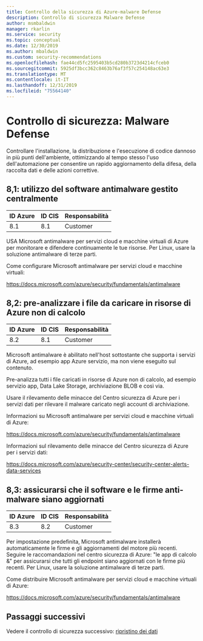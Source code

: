 ```yaml
---
title: Controllo della sicurezza di Azure-malware Defense
description: Controllo di sicurezza Malware Defense
author: msmbaldwin
manager: rkarlin
ms.service: security
ms.topic: conceptual
ms.date: 12/30/2019
ms.author: mbaldwin
ms.custom: security-recommendations
ms.openlocfilehash: fae44cd5fc2595403b5cd280b3723d4214cfceb0
ms.sourcegitcommit: 5925df3bcc362c8463b76af3f57c254148ac63e3
ms.translationtype: MT
ms.contentlocale: it-IT
ms.lasthandoff: 12/31/2019
ms.locfileid: "75564140"
---
```

# <a name="security-control-malware-defense"></a>Controllo di sicurezza: Malware Defense

Controllare l'installazione, la distribuzione e l'esecuzione di codice dannoso in più punti dell'ambiente, ottimizzando al tempo stesso l'uso dell'automazione per consentire un rapido aggiornamento della difesa, della raccolta dati e delle azioni correttive.

## <a name="81-use-centrally-managed-anti-malware-software"></a>8,1: utilizzo del software antimalware gestito centralmente

| ID Azure | ID CIS | Responsabilità |
|--|--|--|
| 8.1 | 8.1 | Customer |

USA Microsoft antimalware per servizi cloud e macchine virtuali di Azure per monitorare e difendere continuamente le tue risorse. Per Linux, usare la soluzione antimalware di terze parti.

Come configurare Microsoft antimalware per servizi cloud e macchine virtuali:

https://docs.microsoft.com/azure/security/fundamentals/antimalware

## <a name="82-pre-scan-files-to-be-uploaded-to-non-compute-azure-resources"></a>8,2: pre-analizzare i file da caricare in risorse di Azure non di calcolo

| ID Azure | ID CIS | Responsabilità |
|--|--|--|
| 8.2 | 8.1 | Customer |

Microsoft antimalware è abilitato nell'host sottostante che supporta i servizi di Azure, ad esempio app Azure servizio, ma non viene eseguito sul contenuto.

Pre-analizza tutti i file caricati in risorse di Azure non di calcolo, ad esempio servizio app, Data Lake Storage, archiviazione BLOB e così via.

Usare il rilevamento delle minacce del Centro sicurezza di Azure per i servizi dati per rilevare il malware caricato negli account di archiviazione.

Informazioni su Microsoft antimalware per servizi cloud e macchine virtuali di Azure:

https://docs.microsoft.com/azure/security/fundamentals/antimalware

Informazioni sul rilevamento delle minacce del Centro sicurezza di Azure per i servizi dati:

https://docs.microsoft.com/azure/security-center/security-center-alerts-data-services

## <a name="83-ensure-anti-malware-software-and-signatures-are-updated"></a>8,3: assicurarsi che il software e le firme anti-malware siano aggiornati

| ID Azure | ID CIS | Responsabilità |
|--|--|--|
| 8.3 | 8.2 | Customer |

Per impostazione predefinita, Microsoft antimalware installerà automaticamente le firme e gli aggiornamenti del motore più recenti. Seguire le raccomandazioni nel centro sicurezza di Azure: &quot;le app di calcolo &amp;&quot; per assicurarsi che tutti gli endpoint siano aggiornati con le firme più recenti. Per Linux, usare la soluzione antimalware di terze parti.

Come distribuire Microsoft antimalware per servizi cloud e macchine virtuali di Azure:

https://docs.microsoft.com/azure/security/fundamentals/antimalware

## <a name="next-steps"></a>Passaggi successivi

Vedere il controllo di sicurezza successivo: [ripristino dei dati](security-control-data-recovery.md)
